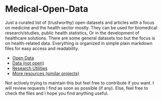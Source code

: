 # Medical-Open-Data

Just a curated list of (trustworthy) open datasets and articles with a focus on medicine and the health sector mostly. They can be used for biomedical research/studies, public health statistics, Or in the development of healthcare solutions. There are some general datasets too but the focus is on health-related data. Everything is organized in simple plain markdown files for easy access and readability.

- [Open Data](open-data.md)
- [Data (not open)](data.md)
- [Research Utilities](research-utilities.md)
- [More resources (similar projects)](more-resources.md)

Not actively trying to maintain this but feel free to contribute if you want.
I will review requests I find as soon as possible (if any). Else, feel free to check the files
and I hope you find anything useful.
